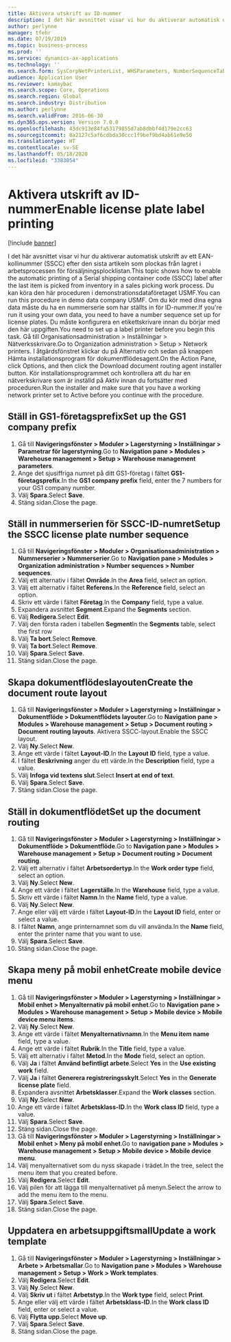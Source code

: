 ```yaml
---
title: Aktivera utskrift av ID-nummer
description: I det här avsnittet visar vi hur du aktiverar automatisk utskrift av ett EAN-kollinummer (SSCC) efter den sista artikeln som plockas från lagret i arbetsprocessen för försäljningsplocklistan.
author: perlynne
manager: tfehr
ms.date: 07/19/2019
ms.topic: business-process
ms.prod: ''
ms.service: dynamics-ax-applications
ms.technology: ''
ms.search.form: SysCorpNetPrinterList, WHSParameters, NumberSequenceTableListPage, NumberSequenceDetails, WHSDocumentRoutingLayout, WHSDocumentRouting, WHSRFMenuItem, WHSRFMenu, WHSWorkTemplateTable
audience: Application User
ms.reviewer: kamaybac
ms.search.scope: Core, Operations
ms.search.region: Global
ms.search.industry: Distribution
ms.author: perlynne
ms.search.validFrom: 2016-06-30
ms.dyn365.ops.version: Version 7.0.0
ms.openlocfilehash: 43dc913e84fa53179855d7ab8dbbf4d179e2cc63
ms.sourcegitcommit: 8a2127c5af6cdbda30ccc1f9bef9bd4ab61e9e50
ms.translationtype: HT
ms.contentlocale: sv-SE
ms.lasthandoff: 05/18/2020
ms.locfileid: "3383054"
---
```

# <a name="enable-license-plate-label-printing"></a><span data-ttu-id="b1b57-103">Aktivera utskrift av ID-nummer</span><span class="sxs-lookup"><span data-stu-id="b1b57-103">Enable license plate label printing</span></span>

[!include [banner](../../includes/banner.md)]

<span data-ttu-id="b1b57-104">I det här avsnittet visar vi hur du aktiverar automatisk utskrift av ett EAN-kollinummer (SSCC) efter den sista artikeln som plockas från lagret i arbetsprocessen för försäljningsplocklistan.</span><span class="sxs-lookup"><span data-stu-id="b1b57-104">This topic shows how to enable the automatic printing of a Serial shipping container code (SSCC) label after the last item is picked from inventory in a sales picking work process.</span></span> <span data-ttu-id="b1b57-105">Du kan köra den här proceduren i demonstrationsdataföretaget USMF.</span><span class="sxs-lookup"><span data-stu-id="b1b57-105">You can run this procedure in demo data company USMF.</span></span> <span data-ttu-id="b1b57-106">Om du kör med dina egna data måste du ha en nummerserie som har ställts in för ID-nummer.</span><span class="sxs-lookup"><span data-stu-id="b1b57-106">If you're run it using your own data, you need to have a number sequence set up for license plates.</span></span> <span data-ttu-id="b1b57-107">Du måste konfigurera en etikettskrivare innan du börjar med den här uppgiften.</span><span class="sxs-lookup"><span data-stu-id="b1b57-107">You need to set up a label printer before you begin this task.</span></span> <span data-ttu-id="b1b57-108">Gå till Organisationsadministration > Inställningar > Nätverksskrivare.</span><span class="sxs-lookup"><span data-stu-id="b1b57-108">Go to Organization administration > Setup > Network printers.</span></span> <span data-ttu-id="b1b57-109">I åtgärdsfönstret klickar du på Alternativ och sedan på knappen Hämta installationsprogram för dokumentflödesagent.</span><span class="sxs-lookup"><span data-stu-id="b1b57-109">On the Action Pane, click Options, and then click the Download document routing agent installer button.</span></span> <span data-ttu-id="b1b57-110">Kör installationsprogrammet och kontrollera att du har en nätverkskrivare som är inställd på Aktiv innan du fortsätter med proceduren.</span><span class="sxs-lookup"><span data-stu-id="b1b57-110">Run the installer and make sure that you have a working network printer set to Active before you continue with the procedure.</span></span>


## <a name="set-up-the-gs1-company-prefix"></a><span data-ttu-id="b1b57-111">Ställ in GS1-företagsprefix</span><span class="sxs-lookup"><span data-stu-id="b1b57-111">Set up the GS1 company prefix</span></span>
1. <span data-ttu-id="b1b57-112">Gå till **Navigeringsfönster > Moduler > Lagerstyrning > Inställningar > Parametrar för lagerstyrning**.</span><span class="sxs-lookup"><span data-stu-id="b1b57-112">Go to **Navigation pane > Modules > Warehouse management > Setup > Warehouse management parameters**.</span></span>
2. <span data-ttu-id="b1b57-113">Ange det sjusiffriga numret på ditt GS1-företag i fältet **GS1-företagsprefix**.</span><span class="sxs-lookup"><span data-stu-id="b1b57-113">In the **GS1 company prefix** field, enter the 7 numbers for your GS1 company number.</span></span>
3. <span data-ttu-id="b1b57-114">Välj **Spara**.</span><span class="sxs-lookup"><span data-stu-id="b1b57-114">Select **Save**.</span></span>
4. <span data-ttu-id="b1b57-115">Stäng sidan.</span><span class="sxs-lookup"><span data-stu-id="b1b57-115">Close the page.</span></span>

## <a name="setup-the-sscc-license-plate-number-sequence"></a><span data-ttu-id="b1b57-116">Ställ in nummerserien för SSCC-ID-numret</span><span class="sxs-lookup"><span data-stu-id="b1b57-116">Setup the SSCC license plate number sequence</span></span>
1. <span data-ttu-id="b1b57-117">Gå till **Navigeringsfönster > Moduler > Organisationsadministration > Nummerserier > Nummerserier**.</span><span class="sxs-lookup"><span data-stu-id="b1b57-117">Go to **Navigation pane > Modules > Organization administration > Number sequences > Number sequences**.</span></span>
2. <span data-ttu-id="b1b57-118">Välj ett alternativ i fältet **Område**.</span><span class="sxs-lookup"><span data-stu-id="b1b57-118">In the **Area** field, select an option.</span></span>
3. <span data-ttu-id="b1b57-119">Välj ett alternativ i fältet **Referens**.</span><span class="sxs-lookup"><span data-stu-id="b1b57-119">In the **Reference** field, select an option.</span></span>
4. <span data-ttu-id="b1b57-120">Skriv ett värde i fältet **Företag**.</span><span class="sxs-lookup"><span data-stu-id="b1b57-120">In the **Company** field, type a value.</span></span>
5. <span data-ttu-id="b1b57-121">Expandera avsnittet **Segment**.</span><span class="sxs-lookup"><span data-stu-id="b1b57-121">Expand the **Segments** section.</span></span>
6. <span data-ttu-id="b1b57-122">Välj **Redigera**.</span><span class="sxs-lookup"><span data-stu-id="b1b57-122">Select **Edit**.</span></span>
7. <span data-ttu-id="b1b57-123">Välj den första raden i tabellen **Segment**</span><span class="sxs-lookup"><span data-stu-id="b1b57-123">In the **Segments** table, select the first row</span></span>
8. <span data-ttu-id="b1b57-124">Välj **Ta bort**.</span><span class="sxs-lookup"><span data-stu-id="b1b57-124">Select **Remove**.</span></span>
9. <span data-ttu-id="b1b57-125">Välj **Ta bort**.</span><span class="sxs-lookup"><span data-stu-id="b1b57-125">Select **Remove**.</span></span>
10. <span data-ttu-id="b1b57-126">Välj **Spara**.</span><span class="sxs-lookup"><span data-stu-id="b1b57-126">Select **Save**.</span></span>
11. <span data-ttu-id="b1b57-127">Stäng sidan.</span><span class="sxs-lookup"><span data-stu-id="b1b57-127">Close the page.</span></span>

## <a name="create-the-document-route-layout"></a><span data-ttu-id="b1b57-128">Skapa dokumentflödeslayouten</span><span class="sxs-lookup"><span data-stu-id="b1b57-128">Create the document route layout</span></span>
1. <span data-ttu-id="b1b57-129">Gå till **Navigeringsfönster > Moduler > Lagerstyrning > Inställningar > Dokumentflöde > Dokumentflödets layouter**.</span><span class="sxs-lookup"><span data-stu-id="b1b57-129">Go to **Navigation pane > Modules > Warehouse management > Setup > Document routing > Document routing layouts**.</span></span> <span data-ttu-id="b1b57-130">Aktivera SSCC-layout.</span><span class="sxs-lookup"><span data-stu-id="b1b57-130">Enable the SSCC layout.</span></span>  
2. <span data-ttu-id="b1b57-131">Välj **Ny**.</span><span class="sxs-lookup"><span data-stu-id="b1b57-131">Select **New**.</span></span>
3. <span data-ttu-id="b1b57-132">Ange ett värde i fältet **Layout-ID**.</span><span class="sxs-lookup"><span data-stu-id="b1b57-132">In the **Layout ID** field, type a value.</span></span>
4. <span data-ttu-id="b1b57-133">I fältet **Beskrivning** anger du ett värde.</span><span class="sxs-lookup"><span data-stu-id="b1b57-133">In the **Description** field, type a value.</span></span>
5. <span data-ttu-id="b1b57-134">Välj **Infoga vid textens slut**.</span><span class="sxs-lookup"><span data-stu-id="b1b57-134">Select **Insert at end of text**.</span></span>
6. <span data-ttu-id="b1b57-135">Välj **Spara**.</span><span class="sxs-lookup"><span data-stu-id="b1b57-135">Select **Save**.</span></span>
7. <span data-ttu-id="b1b57-136">Stäng sidan.</span><span class="sxs-lookup"><span data-stu-id="b1b57-136">Close the page.</span></span>

## <a name="set-up-the-document-routing"></a><span data-ttu-id="b1b57-137">Ställ in dokumentflödet</span><span class="sxs-lookup"><span data-stu-id="b1b57-137">Set up the document routing</span></span>
1. <span data-ttu-id="b1b57-138">Gå till **Navigeringsfönster > Moduler > Lagerstyrning > Inställningar > Dokumentflöde > Dokumentflöde**.</span><span class="sxs-lookup"><span data-stu-id="b1b57-138">Go to **Navigation pane > Modules > Warehouse management > Setup > Document routing > Document routing**.</span></span>
2. <span data-ttu-id="b1b57-139">Välj ett alternativ i fältet **Arbetsordertyp**.</span><span class="sxs-lookup"><span data-stu-id="b1b57-139">In the **Work order type** field, select an option.</span></span>
3. <span data-ttu-id="b1b57-140">Välj **Ny**.</span><span class="sxs-lookup"><span data-stu-id="b1b57-140">Select **New**.</span></span>
4. <span data-ttu-id="b1b57-141">Ange ett värde i fältet **Lagerställe**.</span><span class="sxs-lookup"><span data-stu-id="b1b57-141">In the **Warehouse** field, type a value.</span></span>
5. <span data-ttu-id="b1b57-142">Skriv ett värde i fältet **Namn**.</span><span class="sxs-lookup"><span data-stu-id="b1b57-142">In the **Name** field, type a value.</span></span>
6. <span data-ttu-id="b1b57-143">Välj **Ny**.</span><span class="sxs-lookup"><span data-stu-id="b1b57-143">Select **New**.</span></span>
7. <span data-ttu-id="b1b57-144">Ange eller välj ett värde i fältet **Layout-ID**.</span><span class="sxs-lookup"><span data-stu-id="b1b57-144">In the **Layout ID** field, enter or select a value.</span></span>
8. <span data-ttu-id="b1b57-145">I fältet **Namn**, ange printernamnet som du vill använda.</span><span class="sxs-lookup"><span data-stu-id="b1b57-145">In the **Name** field, enter the printer name that you want to use.</span></span>
9. <span data-ttu-id="b1b57-146">Välj **Spara**.</span><span class="sxs-lookup"><span data-stu-id="b1b57-146">Select **Save**.</span></span>
10. <span data-ttu-id="b1b57-147">Stäng sidan.</span><span class="sxs-lookup"><span data-stu-id="b1b57-147">Close the page.</span></span>

## <a name="create-mobile-device-menu"></a><span data-ttu-id="b1b57-148">Skapa meny på mobil enhet</span><span class="sxs-lookup"><span data-stu-id="b1b57-148">Create mobile device menu</span></span>
1. <span data-ttu-id="b1b57-149">Gå till **Navigeringsfönster > Moduler > Lagerstyrning > Inställningar > Mobil enhet > Menyalternativ på mobil enhet**.</span><span class="sxs-lookup"><span data-stu-id="b1b57-149">Go to **Navigation pane > Modules > Warehouse management > Setup > Mobile device > Mobile device menu items**.</span></span>
2. <span data-ttu-id="b1b57-150">Välj **Ny**.</span><span class="sxs-lookup"><span data-stu-id="b1b57-150">Select **New**.</span></span>
3. <span data-ttu-id="b1b57-151">Ange ett värde i fältet **Menyalternativnamn**.</span><span class="sxs-lookup"><span data-stu-id="b1b57-151">In the **Menu item name** field, type a value.</span></span>
4. <span data-ttu-id="b1b57-152">Ange ett värde i fältet **Rubrik**.</span><span class="sxs-lookup"><span data-stu-id="b1b57-152">In the **Title** field, type a value.</span></span>
5. <span data-ttu-id="b1b57-153">Välj ett alternativ i fältet **Metod**.</span><span class="sxs-lookup"><span data-stu-id="b1b57-153">In the **Mode** field, select an option.</span></span>
6. <span data-ttu-id="b1b57-154">Välj **Ja** i fältet **Använd befintligt arbete**.</span><span class="sxs-lookup"><span data-stu-id="b1b57-154">Select **Yes** in the **Use existing work** field.</span></span>
7. <span data-ttu-id="b1b57-155">Välj **Ja** i fältet **Generera registreringsskylt**.</span><span class="sxs-lookup"><span data-stu-id="b1b57-155">Select **Yes** in the **Generate license plate** field.</span></span>
8. <span data-ttu-id="b1b57-156">Expandera avsnittet **Arbetsklasser**.</span><span class="sxs-lookup"><span data-stu-id="b1b57-156">Expand the **Work classes** section.</span></span>
9. <span data-ttu-id="b1b57-157">Välj **Ny**.</span><span class="sxs-lookup"><span data-stu-id="b1b57-157">Select **New**.</span></span>
10. <span data-ttu-id="b1b57-158">Ange ett värde i fältet **Arbetsklass-ID**.</span><span class="sxs-lookup"><span data-stu-id="b1b57-158">In the **Work class ID** field, type a value.</span></span>
11. <span data-ttu-id="b1b57-159">Välj **Spara**.</span><span class="sxs-lookup"><span data-stu-id="b1b57-159">Select **Save**.</span></span>
12. <span data-ttu-id="b1b57-160">Stäng sidan.</span><span class="sxs-lookup"><span data-stu-id="b1b57-160">Close the page.</span></span>
13. <span data-ttu-id="b1b57-161">Gå till **Navigeringsfönster > Moduler > Lagerstyrning > Inställningar > Mobil enhet > Meny på mobil enhet**.</span><span class="sxs-lookup"><span data-stu-id="b1b57-161">Go to **navigation pane > Modules > Warehouse management > Setup > Mobile device > Mobile device menu**.</span></span>
14. <span data-ttu-id="b1b57-162">Välj menyalternativet som du nyss skapade i trädet.</span><span class="sxs-lookup"><span data-stu-id="b1b57-162">In the tree, select the menu item that you created before.</span></span>
15. <span data-ttu-id="b1b57-163">Välj **Redigera**.</span><span class="sxs-lookup"><span data-stu-id="b1b57-163">Select **Edit**.</span></span>
16. <span data-ttu-id="b1b57-164">Välj pilen för att lägga till menyalternativet på menyn.</span><span class="sxs-lookup"><span data-stu-id="b1b57-164">Select the arrow to add the menu item to the menu.</span></span>
17. <span data-ttu-id="b1b57-165">Välj **Spara**.</span><span class="sxs-lookup"><span data-stu-id="b1b57-165">Select **Save**.</span></span>
18. <span data-ttu-id="b1b57-166">Stäng sidan.</span><span class="sxs-lookup"><span data-stu-id="b1b57-166">Close the page.</span></span>

## <a name="update-a-work-template"></a><span data-ttu-id="b1b57-167">Uppdatera en arbetsuppgiftsmall</span><span class="sxs-lookup"><span data-stu-id="b1b57-167">Update a work template</span></span>
1. <span data-ttu-id="b1b57-168">Gå till **Navigeringsfönster > Moduler > Lagerstyrning > Inställningar > Arbete > Arbetsmallar**.</span><span class="sxs-lookup"><span data-stu-id="b1b57-168">Go to **Navigation pane > Modules > Warehouse management > Setup > Work > Work templates**.</span></span>
2. <span data-ttu-id="b1b57-169">Välj **Redigera**.</span><span class="sxs-lookup"><span data-stu-id="b1b57-169">Select **Edit**.</span></span>
3. <span data-ttu-id="b1b57-170">Välj **Ny**.</span><span class="sxs-lookup"><span data-stu-id="b1b57-170">Select **New**.</span></span>
4. <span data-ttu-id="b1b57-171">Välj **Skriv ut** i fältet **Arbetstyp**.</span><span class="sxs-lookup"><span data-stu-id="b1b57-171">In the **Work type** field, select **Print**.</span></span>
5. <span data-ttu-id="b1b57-172">Ange eller välj ett värde i fältet **Arbetsklass-ID**.</span><span class="sxs-lookup"><span data-stu-id="b1b57-172">In the **Work class ID** field, enter or select a value.</span></span>
6. <span data-ttu-id="b1b57-173">Välj **Flytta upp**.</span><span class="sxs-lookup"><span data-stu-id="b1b57-173">Select **Move up**.</span></span>
7. <span data-ttu-id="b1b57-174">Välj **Spara**.</span><span class="sxs-lookup"><span data-stu-id="b1b57-174">Select **Save**.</span></span>
8. <span data-ttu-id="b1b57-175">Stäng sidan.</span><span class="sxs-lookup"><span data-stu-id="b1b57-175">Close the page.</span></span>

